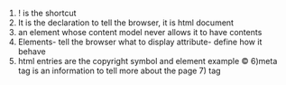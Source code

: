1) ! is the shortcut
2) It is the declaration to tell the browser, it is html document
3) an element whose content model never allows it to have contents
4) Elements- tell the browser what to display
   attribute- define how it behave
5) html entries are the copyright symbol and element example &#169;
6)meta tag is an information to tell more about the page
7)<img> tag
